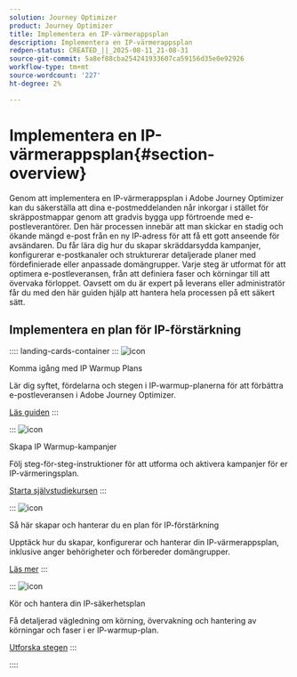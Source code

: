 ```yaml
---
solution: Journey Optimizer
product: Journey Optimizer
title: Implementera en IP-värmerappsplan
description: Implementera en IP-värmerappsplan
redpen-status: CREATED_||_2025-08-11_21-08-31
source-git-commit: 5a8ef88cba254241933607ca59156d35e0e92926
workflow-type: tm+mt
source-wordcount: '227'
ht-degree: 2%

---
```



# Implementera en IP-värmerappsplan{#section-overview}

Genom att implementera en IP-värmerappsplan i Adobe Journey Optimizer kan du säkerställa att dina e-postmeddelanden når inkorgar i stället för skräppostmappar genom att gradvis bygga upp förtroende med e-postleverantörer. Den här processen innebär att man skickar en stadig och ökande mängd e-post från en ny IP-adress för att få ett gott anseende för avsändaren. Du får lära dig hur du skapar skräddarsydda kampanjer, konfigurerar e-postkanaler och strukturerar detaljerade planer med fördefinierade eller anpassade domängrupper. Varje steg är utformat för att optimera e-postleveransen, från att definiera faser och körningar till att övervaka förloppet. Oavsett om du är expert på leverans eller administratör får du med den här guiden hjälp att hantera hela processen på ett säkert sätt.

## Implementera en plan för IP-förstärkning

:::: landing-cards-container
:::
![icon](https://cdn.experienceleague.adobe.com/icons/book.svg)

Komma igång med IP Warmup Plans

Lär dig syftet, fördelarna och stegen i IP-warmup-planerna för att förbättra e-postleveransen i Adobe Journey Optimizer.

[Läs guiden](../using/configuration/ip-warmup-gs.md)
:::

:::
![icon](https://cdn.experienceleague.adobe.com/icons/circle-play.svg)

Skapa IP Warmup-kampanjer

Följ steg-för-steg-instruktioner för att utforma och aktivera kampanjer för er IP-värmeringsplan.

[Starta självstudiekursen](../using/configuration/ip-warmup-campaign.md)
:::

:::
![icon](https://cdn.experienceleague.adobe.com/icons/gear.svg)

Så här skapar och hanterar du en plan för IP-förstärkning

Upptäck hur du skapar, konfigurerar och hanterar din IP-värmerappsplan, inklusive anger behörigheter och förbereder domängrupper.

[Läs mer](../using/configuration/ip-warmup-plan.md)
:::

:::
![icon](https://cdn.experienceleague.adobe.com/icons/list-check.svg)

Kör och hantera din IP-säkerhetsplan

Få detaljerad vägledning om körning, övervakning och hantering av körningar och faser i er IP-warmup-plan.

[Utforska stegen](../using/configuration/ip-warmup-execution.md)
:::

::::
